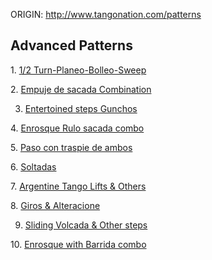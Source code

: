 ORIGIN: http://www.tangonation.com/patterns

## Advanced Patterns

1\. [1/2 Turn-Planeo-Bolleo-Sweep](http://www.youtube.com/watch?v=Kj7tEC5OW54&feature=related)

2\. [Empuje de sacada  Combination](http://www.youtube.com/watch?v=1go1fULZdxk&feature=related)

3. [](http://www.youtube.com/watch?v=O8P53zxva8o) [Entertoined steps Gunchos](http://www.youtube.com/watch?v=An2jN-F2Zbo&feature=related)

4\. [Enrosque Rulo sacada  combo](http://www.youtube.com/watch?v=a73xhS5X-Eg&feature=related)

5\. [Paso con traspie de ambos](http://www.youtube.com/watch?v=LvNvr1pPJoI&feature=related)

6\. [Soltadas](http://www.youtube.com/watch?v=uQSkYElZ5ww&feature=related)

7\. [Argentine Tango Lifts & Others](http://www.youtube.com/watch?v=J9tMek7T7HU)

8\. [Giros & Alteracione](http://www.youtube.com/watch?v=SqWfnmhBnzU&feature=related)

9. [Sliding Volcada & Other steps](http://www.youtube.com/watch?v=F3kVu7A1xJs&feature=related)

10\. [Enrosque with Barrida combo](http://www.youtube.com/watch?v=HN0no-soFCo)